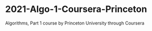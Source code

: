 # 2021-Algo-1-Coursera-Princeton
Algorithms, Part 1 course by Princeton University through Coursera

